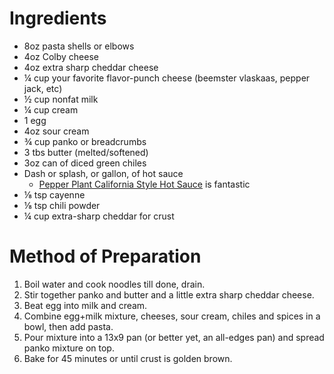 # Ingredients
- 8oz pasta shells or elbows
- 4oz Colby cheese
- 4oz extra sharp cheddar cheese
- ¼ cup your favorite flavor-punch cheese (beemster vlaskaas, pepper jack, etc)
- ½ cup nonfat milk
- ¼ cup cream
- 1 egg
- 4oz sour cream
- ¾ cup panko or breadcrumbs
- 3 tbs butter (melted/softened)
- 3oz can of diced green chiles
- Dash or splash, or gallon, of hot sauce
  - [Pepper Plant California Style Hot Sauce](http://www.thepepperplant.com/shop.html) is fantastic
- ⅛ tsp cayenne
- ⅛ tsp chili powder
- ¼ cup extra-sharp cheddar for crust

# Method of Preparation
1. Boil water and cook noodles till done, drain.
2. Stir together panko and butter and a little extra sharp cheddar cheese.
3. Beat egg into milk and cream.
4. Combine egg+milk mixture, cheeses, sour cream, chiles and spices in a bowl, then add pasta.
5. Pour mixture into a 13x9 pan (or better yet, an all-edges pan) and spread panko mixture on top.
6. Bake for 45 minutes or until crust is golden brown.
